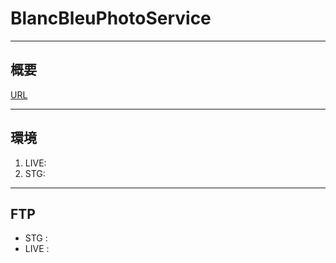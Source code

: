# BlancBleuPhotoService

----
## 概要   
[URL]()

----
## 環境
1. LIVE: []()
2. STG: []()

----
## FTP
* STG :
* LIVE :
